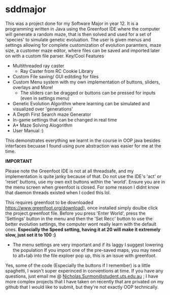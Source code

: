 # sddmajor

This was a project done for my Software Major in year 12. It is a programming written in Java using the Greenfoot IDE where the computer will generate a random maze, that is then solved and used for a set of 'species' to simulate genetic evoluation. The user is given menus and settings allowing for complete customization of evolution paramters, maze size, a customer maze editor, where files can be saved and imported later on with a custom file parser.
Key/Cool Features
- Multithreaded ray caster 
  - Ray Caster from RC Cookie Library 
- Custom File saving/ GUI editding for files
- Custom Menu system with my own implementation of buttons, sliders, overlays and More!
  - The sliders can be dragged or buttons can be pressed for inputs (even in settings menu)
- Genetic Evolution Algorithm where learning can be simulated and visualized over 'generations'
- A Depth First Search maze Generator
- In-game settings that can be changed in real time
- A* Maze Solving Alogorithm 
- User Manual :)

This demonstrates everything we learnt in the course in OOP java besides interfaces becuase I found using pure abstraction was easier for me at the time. 





**<h>IMPORTANT</h>**

Please note the Greenfoot IDE is not at all threadsafe, and my implementation is quite janky because of that. Do not use the IDE's 'act' or 'reset' buttons, use my own exit buttons within the 'world'. 
Ensure you are in the menu screen when greenfoot is closed. For some reason I didnt know that daemon threads existed when I coded this lol.

This requires greenfoot to be downloaded https://www.greenfoot.org/download), once installed simply doulbe click the project.greenfoot file. 
Before you press 'Enter World', press the 'Settings' button in the menu and then the 'Set Recc' button to use the better evolution settings, the computer wont really learn with the default ones. 
**Especially the Speed setting, having it at 20 will make it extremely slow, just set it to 100 :)**
- The menu settings are very important and if its laggy I suggest lowering the population
If you import one of the pre-saved maps, you may need to alt+tab into the file exploer pop up, this is an issue with greenfoot. 


Yes, some of the code (Especially the buttons if I remember) is a little spaghetti, I wasn't super experinced in conventions at time. 
If you have any questions, just email me @ Nicholas.Surmon@student.uts.edu.au ; I have more complex projects that I have taken on recently that are privated on my github that I would like to submit, but they're not exactly OOP technically. 


